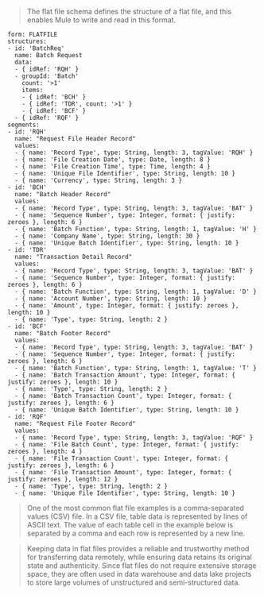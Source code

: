 

> The flat file schema defines the structure of a flat file, and this enables Mule to write and read in this format.
```ffd
form: FLATFILE
structures:
- id: 'BatchReq'
  name: Batch Request
  data:
  - { idRef: 'RQH' }
  - groupId: 'Batch'
    count: '>1'
    items:
    - { idRef: 'BCH' }
    - { idRef: 'TDR', count: '>1' }
    - { idRef: 'BCF' }
  - { idRef: 'RQF' }
segments:
- id: 'RQH'
  name: "Request File Header Record"
  values:
  - { name: 'Record Type', type: String, length: 3, tagValue: 'RQH' }
  - { name: 'File Creation Date', type: Date, length: 8 }
  - { name: 'File Creation Time', type: Time, length: 4 }
  - { name: 'Unique File Identifier', type: String, length: 10 }
  - { name: 'Currency', type: String, length: 3 }
- id: 'BCH'
  name: "Batch Header Record"
  values:
  - { name: 'Record Type', type: String, length: 3, tagValue: 'BAT' }
  - { name: 'Sequence Number', type: Integer, format: { justify: zeroes }, length: 6 }
  - { name: 'Batch Function', type: String, length: 1, tagValue: 'H' }
  - { name: 'Company Name', type: String, length: 30 }
  - { name: 'Unique Batch Identifier', type: String, length: 10 }
- id: 'TDR'
  name: "Transaction Detail Record"
  values:
  - { name: 'Record Type', type: String, length: 3, tagValue: 'BAT' }
  - { name: 'Sequence Number', type: Integer, format: { justify: zeroes }, length: 6 }
  - { name: 'Batch Function', type: String, length: 1, tagValue: 'D' }
  - { name: 'Account Number', type: String, length: 10 }
  - { name: 'Amount', type: Integer, format: { justify: zeroes }, length: 10 }
  - { name: 'Type', type: String, length: 2 }
- id: 'BCF'
  name: "Batch Footer Record"
  values:
  - { name: 'Record Type', type: String, length: 3, tagValue: 'BAT' }
  - { name: 'Sequence Number', type: Integer, format: { justify: zeroes }, length: 6 }
  - { name: 'Batch Function', type: String, length: 1, tagValue: 'T' }
  - { name: 'Batch Transaction Amount', type: Integer, format: { justify: zeroes }, length: 10 }
  - { name: 'Type', type: String, length: 2 }
  - { name: 'Batch Transaction Count', type: Integer, format: { justify: zeroes }, length: 6 }
  - { name: 'Unique Batch Identifier', type: String, length: 10 }
- id: 'RQF'
  name: "Request File Footer Record"
  values:
  - { name: 'Record Type', type: String, length: 3, tagValue: 'RQF' }
  - { name: 'File Batch Count', type: Integer, format: { justify: zeroes }, length: 4 }
  - { name: 'File Transaction Count', type: Integer, format: { justify: zeroes }, length: 6 }
  - { name: 'File Transaction Amount', type: Integer, format: { justify: zeroes }, length: 12 }
  - { name: 'Type', type: String, length: 2 }
  - { name: 'Unique File Identifier', type: String, length: 10 }
```
> One of the most common flat file examples is a comma-separated values (CSV) file. In a CSV file, table data is represented by lines of ASCII text. The value of each table cell in the example below is separated by a comma and each row is represented by a new line.

> Keeping data in flat files provides a reliable and trustworthy method for transferring data remotely, while ensuring data retains its original state and authenticity. Since flat files do not require extensive storage space, they are often used in data warehouse and data lake projects to store large volumes of unstructured and semi-structured data.

